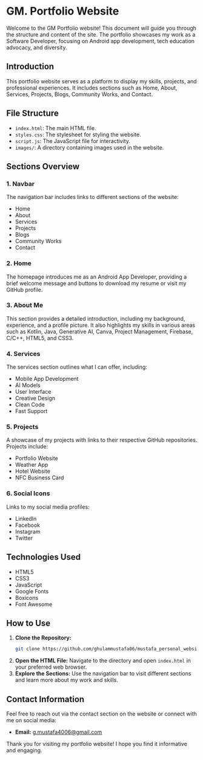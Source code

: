 # GM. Portfolio Website

Welcome to the GM Portfolio website! This document will guide you through the structure and content of the site. The portfolio showcases my work as a Software Developer, focusing on Android app development, tech education advocacy, and diversity.

## Introduction
This portfolio website serves as a platform to display my skills, projects, and professional experiences. It includes sections such as Home, About, Services, Projects, Blogs, Community Works, and Contact.

## File Structure
- `index.html`: The main HTML file.
- `styles.css`: The stylesheet for styling the website.
- `script.js`: The JavaScript file for interactivity.
- `images/`: A directory containing images used in the website.

## Sections Overview

### 1. Navbar
The navigation bar includes links to different sections of the website:
- Home
- About
- Services
- Projects
- Blogs
- Community Works
- Contact

### 2. Home
The homepage introduces me as an Android App Developer, providing a brief welcome message and buttons to download my resume or visit my GitHub profile.

### 3. About Me
This section provides a detailed introduction, including my background, experience, and a profile picture. It also highlights my skills in various areas such as Kotlin, Java, Generative AI, Canva, Project Management, Firebase, C/C++, HTML5, and CSS3.

### 4. Services
The services section outlines what I can offer, including:
- Mobile App Development
- AI Models
- User Interface
- Creative Design
- Clean Code
- Fast Support

### 5. Projects
A showcase of my projects with links to their respective GitHub repositories. Projects include:
- Portfolio Website
- Weather App
- Hotel Website
- NFC Business Card

### 6. Social Icons
Links to my social media profiles:
- LinkedIn
- Facebook
- Instagram
- Twitter

## Technologies Used
- HTML5
- CSS3
- JavaScript
- Google Fonts
- Boxicons
- Font Awesome

## How to Use
1. **Clone the Repository:**
   ```bash
   git clone https://github.com/ghulammustafa06/mustafa_personal_website.git
   ```
2. **Open the HTML File:**
   Navigate to the directory and open `index.html` in your preferred web browser.
3. **Explore the Sections:**
   Use the navigation bar to visit different sections and learn more about my work and skills.

## Contact Information
Feel free to reach out via the contact section on the website or connect with me on social media:
- **Email:** [g.mustafa4006@gmail.com](mailto:ghulammustafa@example.com)

Thank you for visiting my portfolio website! I hope you find it informative and engaging.
